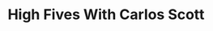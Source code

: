 ﻿---
layout: podcast
title: High Fives With Carlos Scott
description: Ryan O'Hara sits down and talks with Carlos Scott, from Xeeva about the SDR world, and what's happening in the world of prospecting.
coverImage: ./img/podcast/podcast-image-1.jpg
refLink: leadiq.com

audioLinks: https://w.soundcloud.com/player/?url=https%3A%2F%2Fapi.soundcloud.com%2Ftracks%2F504973101&amp;auto_play=false&amp;show_artwork=true&amp;visual=true&amp;origin=twitter
webImage: ./img/podcast/video-img/image-2.png
---